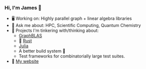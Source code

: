 ### Hi, I'm James 👋
- :desktop_computer:  Working on: Highly parallel graph + linear algebra libraries
- 💬 Ask me about: HPC, Scientific Computing, Quantum Chemistry
- 🤔  Projects I'm tinkering with/thinking about:
  - [GraphBLAS](https://graphblas.org/GraphBLAS-Pointers/)
  - :crab: [Rust](https://www.rust-lang.org/)
  - [Julia](https://julialang.org/)
  - A better build system 🤯
  - Test frameworks for combinatorially large test suites.
- :rocket:  [My website](http://jamesetsmith.github.io/)

<!-- [![James' Github Stats](https://github-readme-stats.vercel.app/api?username=jamesETsmith&count_private=1)](https://github.com/anuraghazra/github-readme-stats)
 -->
<!-- [![Top Langs](https://github-readme-stats.vercel.app/api/top-langs/?username=jamesETsmith&count_private=1&hide=html,javascript,scss,jupyter%20notebook)](https://github.com/anuraghazra/github-readme-stats)  -->


<!--
**jamesETsmith/jamesETsmith** is a ✨ _special_ ✨ repository because its `README.md` (this file) appears on your GitHub profile.

Here are some ideas to get you started:

- 🔭 I’m currently working on ...
- 🌱 I’m currently learning ...
- 👯 I’m looking to collaborate on ...
- 🤔 I’m looking for help with ...
- 💬 Ask me about ...
- 📫 How to reach me: ...
- 😄 Pronouns: ...
- ⚡ Fun fact: ...
-->
